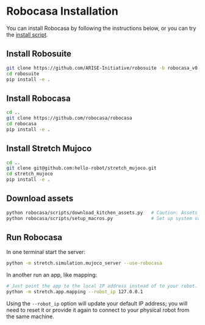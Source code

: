 # Robocasa Installation

You can install Robocasa by following the instructions below, or you can try the [install script](scripts/install_robocasa.sh).

## Install Robosuite

```bash
git clone https://github.com/ARISE-Initiative/robosuite -b robocasa_v0.1
cd robosuite
pip install -e .
```

## Install Robocasa

```bash
cd ..
git clone https://github.com/robocasa/robocasa
cd robocasa
pip install -e .
```

## Install Stretch Mujoco

```bash
cd ..
git clone git@github.com:hello-robot/stretch_mujoco.git
cd stretch_mujoco
pip install -e .
```

## Download assets

```bash
python robocasa/scripts/download_kitchen_assets.py   # Caution: Assets to be downloaded are around 5GB.
python robocasa/scripts/setup_macros.py              # Set up system variables.
```

## Run Robocasa

In one terminal start the server:

```bash
python -m stretch.simulation.mujoco_server --use-robocasa
```

In another run an app, like mapping:

```bash
# Just point the app to the local IP address instead of to your robot.
python -m stretch.app.mapping --robot_ip 127.0.0.1
```

Using the `--robot_ip` option will update your default IP address; you will need to reset it or provide it again to connect to your physical robot from the same machine.
